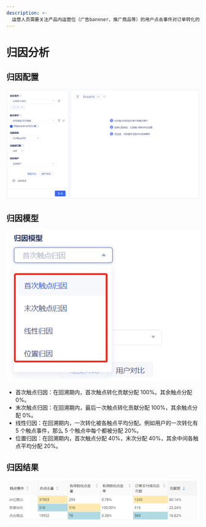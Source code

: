 ```yaml
---
description: >-
  运营人员需要关注产品内运营位（广告bannner、推广商品等）的用户点击事件对订单转化的贡献，以便于及时调整策略达到活动期间最佳的营收，这类场景下，推荐使用归因分析。在归因分析中，运营位的点击事件被称为触点事件，提交订单或订单支付等事件被称为目标事件。
---
```


# 归因分析

## 归因配置

![](../../.gitbook/assets/image%20%28573%29.png)

## 归因模型

![](../../.gitbook/assets/image%20%28572%29.png)

* 首次触点归因：在回溯期内，首次触点转化贡献分配 100%。其余触点分配 0%。
* 末次触点归因：在回溯期内，最后一次触点转化贡献分配 100%，其余触点分配 0%。
* 线性归因：在回溯期内，一次转化被各触点平均分配。例如用户的一次转化有 5 个触点事件，那么 5 个触点中每个都被分配 20%。
* 位置归因：在回溯期内，首次触点分配 40%，末次分配 40%，其余中间各触点平均分配 20%。

## 归因结果

![](../../.gitbook/assets/image%20%28571%29.png)

